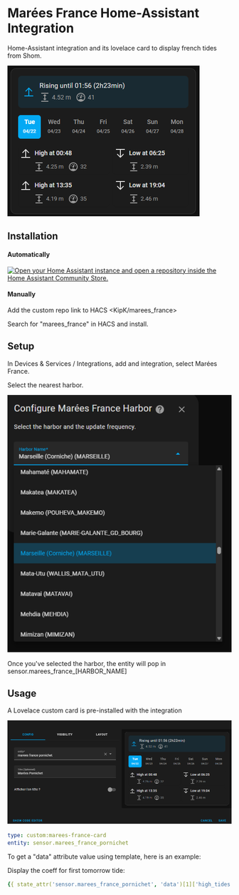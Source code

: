 # Marées France Home-Assistant Integration

Home-Assistant integration and its lovelace card to display french tides from Shom.

![image info](./img/card-en.png)

## Installation

#### Automatically

[![Open your Home Assistant instance and open a repository inside the Home Assistant Community Store.](https://my.home-assistant.io/badges/hacs_repository.svg)](https://my.home-assistant.io/redirect/hacs_repository/?owner=KipK&category=integration&repository=marees_france)

#### Manually

Add the custom repo link to HACS <KipK/marees_france>

Search for "marees_france" in HACS and install.

## Setup

In Devices & Services / Integrations, add and integration, select Marées France.

Select the nearest harbor.

![image info](./img/integration-config-en.png)


Once you've selected the harbor, the entity will pop in sensor.marees_france_[HARBOR_NAME]


## Usage

A Lovelace custom card is pre-installed with the integration

![image info](./img/card-editor-en.png)


```yaml
type: custom:marees-france-card
entity: sensor.marees_france_pornichet
```

To get a "data" attribute value using template, here is an example:

Display the coeff for first tomorrow tide:

```yaml
{{ state_attr('sensor.marees_france_pornichet', 'data')[1]['high_tides'][0]['coefficient'] }}
```
